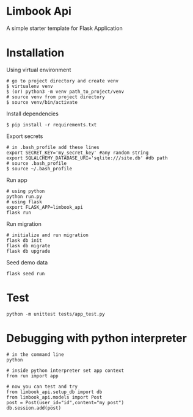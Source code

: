 # Limbook Api
A simple starter template for Flask Application

# Installation
Using virtual environment
```shell script
# go to project directory and create venv
$ virtualenv venv
$ (or) python3 -m venv path_to_project/venv
# source venv from project directory
$ source venv/bin/activate
```
Install dependencies
```shell script
$ pip install -r requirements.txt
```
Export secrets
```shell script
# in .bash_profile add these lines
export SECRET_KEY='my_secret_key' #any random string
export SQLALCHEMY_DATABASE_URI='sqlite:///site.db' #db path
# source .bash_profile
$ source ~/.bash_profile
```
Run app
```shell script
# using python
python run.py
# using flask
export FLASK_APP=limbook_api
flask run
```
Run migration
```shell script
# initialize and run migration
flask db init
flask db migrate
flask db upgrade
```
Seed demo data
```shell script
flask seed run
```

# Test
```shell script
python -m unittest tests/app_test.py
```

# Debugging with python interpreter
```
# in the command line
python

# inside python interpreter set app context
from run import app

# now you can test and try
from limbook_api.setup_db import db
from limbook_api.models import Post
post = Post(user_id="id",content="my post")
db.session.add(post)
```